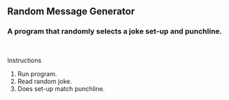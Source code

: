 ## Random Message Generator

### A program that randomly selects a joke set-up and punchline.
<br/>

Instructions
1. Run program.
2. Read random joke.
3. Does set-up match punchline.
